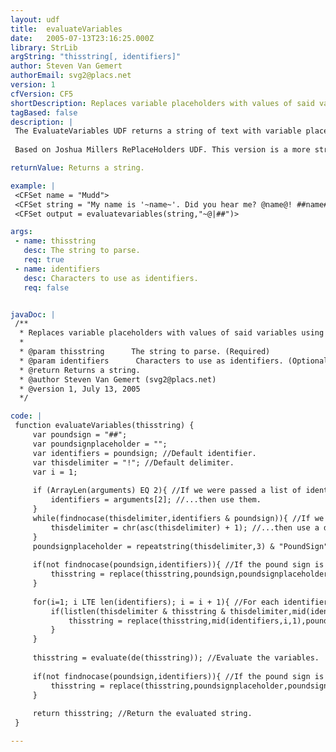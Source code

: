 ```yaml
---
layout: udf
title:  evaluateVariables
date:   2005-07-13T23:16:25.000Z
library: StrLib
argString: "thisstring[, identifiers]"
author: Steven Van Gemert
authorEmail: svg2@placs.net
version: 1
cfVersion: CF5
shortDescription: Replaces variable placeholders with values of said variables using any list of possible identifiers.
tagBased: false
description: |
 The EvaluateVariables UDF returns a string of text with variable placeholders turned into the actual value of those variables. This is useful in CFMAIL functions when sending user information, etc. In the email message you can include %thisusername% and when the mail is sent it replaces %thisusername% with the actual username. You can specify your own list of placeholder identifiers (%,!,@,$,etc).
 
 Based on Joshua Millers RePlaceHolders UDF. This version is a more streamlined version of his code. Plus, it allows for multiple identifiers. I took out the query name functionality. That can more appropriately be done outside the function by scoping the necessary query variable into the local scope using the columnlist key of the query. I also made the identifiers optional, with a pound sign being the default identifier, as is most common with ColdFusion variables. Thus, if you create your string using pound signs as the identifiers, you can call this UDF with the string as it's only parameter.

returnValue: Returns a string.

example: |
 <CFSet name = "Mudd">
 <CFSet string = "My name is '~name~'. Did you hear me? @name@! ##name##! |name|!">
 <CFSet output = evaluatevariables(string,"~@|##")>

args:
 - name: thisstring
   desc: The string to parse.
   req: true
 - name: identifiers
   desc: Characters to use as identifiers.
   req: false


javaDoc: |
 /**
  * Replaces variable placeholders with values of said variables using any list of possible identifiers.
  * 
  * @param thisstring      The string to parse. (Required)
  * @param identifiers      Characters to use as identifiers. (Optional)
  * @return Returns a string. 
  * @author Steven Van Gemert (svg2@placs.net) 
  * @version 1, July 13, 2005 
  */

code: |
 function evaluateVariables(thisstring) {
     var poundsign = "##";
     var poundsignplaceholder = "";
     var identifiers = poundsign; //Default identifier.
     var thisdelimiter = "!"; //Default delimiter.
     var i = 1;
     
     if (ArrayLen(arguments) EQ 2){ //If we were passed a list of identifiers...
         identifiers = arguments[2]; //...then use them.
     }
     while(findnocase(thisdelimiter,identifiers & poundsign)){ //If we were passed the same identifier as we chose for our delimiter, or it's a pound sign or single quote...
         thisdelimiter = chr(asc(thisdelimiter) + 1); //...then use a different delimiter.
     }
     poundsignplaceholder = repeatstring(thisdelimiter,3) & "PoundSign" & repeatstring(thisdelimiter,3); //Create the pound sign placeholder to preserve existing pound signs in the string.
     
     if(not findnocase(poundsign,identifiers)){ //If the pound sign is not one of the identifiers...
         thisstring = replace(thisstring,poundsign,poundsignplaceholder,"ALL"); //...then replace any existing pound signs with a place holder to preserve them.
     }
 
     for(i=1; i LTE len(identifiers); i = i + 1){ //For each identifier...
         if(listlen(thisdelimiter & thisstring & thisdelimiter,mid(identifiers,i,1)) mod 2){ //If there is an odd number of items in the list (cursory check - not definitive - to verify that the evaluate statement will function properly).
             thisstring = replace(thisstring,mid(identifiers,i,1),poundsign,"ALL"); //...replace it with pound signs.
         }
     }
 
     thisstring = evaluate(de(thisstring)); //Evaluate the variables.
     
     if(not findnocase(poundsign,identifiers)){ //If the pound sign is not one of the identifiers...
         thisstring = replace(thisstring,poundsignplaceholder,poundsign,"ALL"); //...then re-instate the preserved pound signs.
     }
 
     return thisstring; //Return the evaluated string.
 }

---
```


